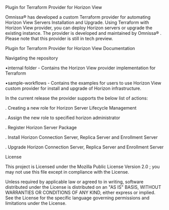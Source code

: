Plugin for Terraform Provider for Horizon View

Omnissa® has developed a custom Terraform provider for automating Horizon View Servers Installation and Upgrade. Using Terraform with Horizon View provider, you can deploy Horizon servers or upgrade the existing instance. The provider is developed and maintained by Omnissa® . Please note that this provider is still in tech preview.


Plugin for Terraform Provider for Horizon View Documentation

  Navigating the repository

  •internal folder - Contains the Horizon View provider implementation for Terraform

  •sample-workflows - Contains the examples for users to use Horizon View custom provider for install and upgrade of Horizon infrastructure.



In the current release the provider supports the below list of actions:

  . Creating a new role for Horizon Server Lifecycle Management
  
  . Assign the new role to specified horizon administrator
  
  . Register Horizon Server Package
  
  . Install Horizon Connection Server, Replica Server and Enrollment Server
  
  . Upgrade Horizon Connection Server, Replica Server and Enrollment Server
   


License

This project is Licensed under the Mozilla Public License Version 2.0 ; you may not use this file except in compliance with the License. 

Unless required by applicable law or agreed to in writing, software distributed under the License is distributed on an "AS IS" BASIS, WITHOUT WARRANTIES OR CONDITIONS OF ANY KIND, either express or implied. See the License for the specific language governing permissions and limitations under the License.
